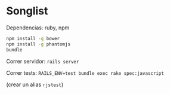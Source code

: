 Songlist
========

Dependencias: ruby, npm

```bash
npm install -g bower
npm install -g phantomjs
bundle
```

Correr servidor:
`rails server`

Correr tests:
`RAILS_ENV=test bundle exec rake spec:javascript`

(crear un alias `rjstest`)
